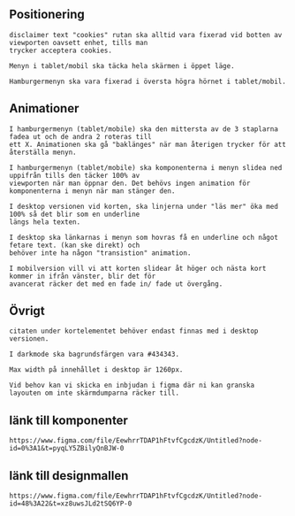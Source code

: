 ## Positionering
    disclaimer text "cookies" rutan ska alltid vara fixerad vid botten av viewporten oavsett enhet, tills man 
    trycker acceptera cookies.
    
    Menyn i tablet/mobil ska täcka hela skärmen i öppet läge.
    
    Hamburgermenyn ska vara fixerad i översta högra hörnet i tablet/mobil. 

## Animationer
    I hamburgermenyn (tablet/mobile) ska den mittersta av de 3 staplarna fadea ut och de andra 2 roteras till  
    ett X. Animationen ska gå "baklänges" när man återigen trycker för att återställa menyn.
    
    I hamburgermenyn (tablet/mobile) ska komponenterna i menyn slidea ned uppifrån tills den täcker 100% av 
    viewporten när man öppnar den. Det behövs ingen animation för komponenterna i menyn när man stänger den. 

    I desktop versionen vid korten, ska linjerna under "läs mer" öka med 100% så det blir som en underline 
    längs hela texten.

    I desktop ska länkarnas i menyn som hovras få en underline och något fetare text. (kan ske direkt) och 
    behöver inte ha någon "transistion" animation. 

    I mobilversion vill vi att korten slidear åt höger och nästa kort kommer in ifrån vänster, blir det för 
    avancerat räcker det med en fade in/ fade ut övergång.

## Övrigt
    citaten under kortelementet behöver endast finnas med i desktop versionen. 

    I darkmode ska bagrundsfärgen vara #434343.

    Max width på innehållet i desktop är 1260px.

    Vid behov kan vi skicka en inbjudan i figma där ni kan granska layouten om inte skärmdumparna räcker till.

## länk till komponenter
    https://www.figma.com/file/EewhrrTDAP1hFtvfCgcdzK/Untitled?node-id=0%3A1&t=pyqLY5ZBilyQnBJW-0

## länk till designmallen
    https://www.figma.com/file/EewhrrTDAP1hFtvfCgcdzK/Untitled?node-id=48%3A22&t=xz8uwsJLd2tSQ6YP-0

